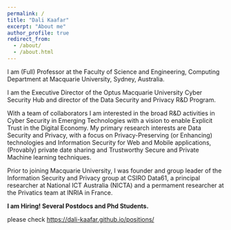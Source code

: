 ```yaml
---
permalink: /
title: "Dali Kaafar"
excerpt: "About me"
author_profile: true
redirect_from: 
  - /about/
  - /about.html
---
```


I am (Full) Professor at the Faculty of Science and Engineering, Computing Department at Macquarie University, Sydney, Australia.

I am the Executive Director of the Optus Macquarie University Cyber Security Hub and director of the Data Security and Privacy R&D Program.

With a team of collaborators I am interested in the broad R&D activities in Cyber Security in Emerging Technologies with a vision to enable Explicit Trust in the Digital Economy. My primary research interests are Data Security and Privacy, with a focus on Privacy-Preserving (or Enhancing) technologies and Information Security for Web and Mobile applications, (Provably) private date sharing and Trustworthy Secure and Private Machine learning techniques.

Prior to joining Macquarie University, I was founder and group leader of the Information Security and Privacy group at CSIRO Data61, a principal researcher at National ICT Australia (NICTA) and a permament researcher at the Privatics team at INRIA in France.


**I am Hiring! Several Postdocs and Phd Students.**

please check https://dali-kaafar.github.io/positions/
